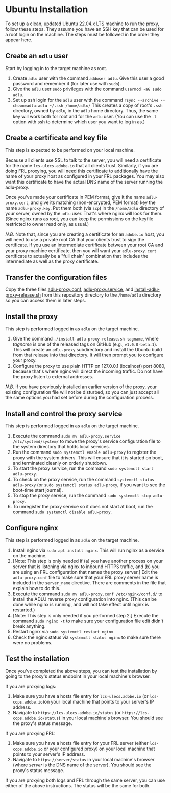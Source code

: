 # Ubuntu Installation

To set up a clean, updated Ubuntu 22.04.x LTS machine to run the proxy, follow these steps.  They assume you have an SSH key that can
be used for a root login on the machine.  The steps must be followed in the order they appear here.

## Create an `adlu` user

Start by logging in to the target machine as root.

1. Create `adlu` user with the command `adduser adlu`.  Give this user a good password and remember it (for later use with `sudo`).
2. Give the `adlu` user `sudo` privileges with the command `usermod -aG sudo adlu`.
3. Set up ssh login for the `adlu` user with the command `rsync --archive --chown=adlu:adlu ~/.ssh /home/adlu/` This creates a copy of root's `.ssh` directory, owned by `adlu`, in the `adlu` home directory.  Thus, the same key will work both for root and for the `adlu` user.  (You can use the `-l` option with ssh to determine which user you want to log in as.)

## Create a certificate and key file

This step is expected to be performed on your local machine.

Because all clients use SSL to talk to the server, you will need a certificate for the name `lcs-ulecs.adobe.io` that all clients trust. Similarly, if you are doing FRL proxying, you will need this certificate to additionally have the name of your proxy host as configured in your FRL packages.  You may also want this certificate to have the actual DNS name of the server running the adlu-proxy.

Once you've made your certificate in PEM format, give it the name `adlu-proxy.cert`, and give its matching (non-encrypted, PEM format) key the name `adlu-proxy.key`.  Put them both (via `scp`) in the `/home/adlu` directory of your server, owned by the `adlu` user.  That's where nginx will look for them. (Since nginx runs as root, you can keep the permissions on the keyfile restricted to owner read only, as usual.)

_N.B._ Note that, since you are creating a certificate for an `adobe.io` host, you will need to use a private root CA that your clients trust to sign the certificate.  If you use an intermediate certificate between your root CA and your proxy machine certificate, then you will want your `adlu-proxy.cert` certificate to actually be a "full chain" combination that includes the intermediate as well as the proxy certificate.

## Transfer the configuration files

Copy the three files [adlu-proxy.conf](adlu-proxy.conf), [adlu-proxy.service](adlu-proxy.service), and [install-adlu-proxy-release.sh](install-adlu-proxy-release.sh) from this repository directory to the `/home/adlu` directory so you can access them in later steps.

## Install the proxy

This step is performed logged in as `adlu` on the target machine.

1. Give the command `./install-adlu-proxy-release.sh tagname`, where _tagname_ is one of the released tags on GitHub (e.g., `v1.0.0-beta.1`).  This will create an `adlu-proxy` subdirectory and install the Ubuntu build from that release into that directory.  It will then prompt you to configure your proxy.
2. Configure the proxy to use plain HTTP on 127.0.0.1 (localhost) port 8080, because that's where nginx will direct the incoming traffic.  Do not have the proxy listen to external addresses.

_N.B._ If you have previously installed an earlier version of the proxy, your existing configuration file will not be disturbed, so you can just accept all the same options you had set before during the configuration process.

## Install and control the proxy service

This step is performed logged in as `adlu` on the target machine.

1. Execute the command `sudo mv adlu-proxy.service /etc/systemd/system/` to move the proxy's service configuration file to the system directory that holds local services.
2. Run the command `sudo systemctl enable adlu-proxy` to register the proxy with the system drivers.  This will ensure that it is started on boot, and terminated cleanly on orderly shutdown.
3. To start the proxy service, run the command `sudo systemctl start adlu-proxy`.
4. To check on the proxy service, run the command `systemctl status adlu-proxy` (or `sudo systemctl status adlu-proxy`, if you want to see the boot-time start journal).
5. To stop the proxy service, run the command `sudo systemctl stop adlu-proxy`.
6. To unregister the proxy service so it does not start at boot, run the command `sudo systemctl disable adlu-proxy`.

## Configure nginx

This step is performed logged in as `adlu` on the target machine. 

1. Install nginx via `sudo apt install nginx`. This will run nginx as a service on the machine.
2. \[Note: This step is only needed if (a) you have another process on your server that is listening via nginx to inbound HTTPS traffic, and (b) you are using an FRL configuration that names the proxy server.\]  Edit the `adlu-proxy.conf` file to make sure that your FRL proxy server name is included in the `server_name` directive.  There are comments in the file that explain how to do this.
3. Execute the command `sudo mv adlu-proxy.conf /etc/nginx/conf.d/` to install the ADLU reverse proxy configuration into nginx.  (This can be done while nginx is running, and will not take effect until nginx is restarted.)
4. \[Note: This step is only needed if you performed step 2.] Execute the command `sudo nginx -t` to make sure your configuration file edit didn't break anything.
5. Restart nginx via `sudo systemctl restart nginx`
6. Check the nginx status via `systemctl status nginx` to make sure there were no problems.

## Test the installation

Once you've completed the above steps, you can test the installation by going to the proxy's status endpoint in your local machine's browser.

If you are proxying logs:

   1. Make sure you have a hosts file entry for `lcs-ulecs.adobe.io` (or `lcs-cops.adobe.io`)on your local machine that points to your server's IP address.
   2. Navigate to `https://lcs-ulecs.adobe.io/status` (or `https://lcs-cops.adobe.io/status`) in your local machine's browser.  You should see the proxy's status message.

If you are proxying FRL:

   1. Make sure you have a hosts file entry for your FRL server (either `lcs-cops.adobe.io` or your configured proxy) on your local machine that points to your server's IP address.
   2. Navigate to `https://server/status` in your local machine's browser (where _server_ is the DNS name of the server).  You should see the proxy's status message.

If you are proxying both logs and FRL through the same server, you can use either of the above instructions.  The status will be the same for both.
